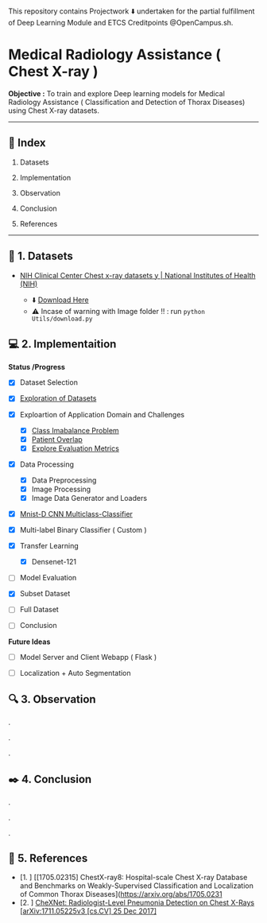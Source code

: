 This repository contains Projectwork :arrow_down: undertaken for the partial fulfillment of Deep Learning Module and ETCS Creditpoints @OpenCampus.sh.

# Medical Radiology Assistance ( Chest X-ray )

**Objective :** To train and explore Deep learning models for Medical Radiology Assistance ( Classification and Detection of  Thorax Diseases) using Chest X-ray datasets.

****

## :beginner: Index

1. Datasets

2. Implementation

3. Observation

4. Conclusion

5. References

****

## :diamond_shape_with_a_dot_inside: 1. Datasets

- [NIH Clinical Center Chest x-ray datasets y | National Institutes of Health (NIH)](https://www.nih.gov/news-events/news-releases/nih-clinical-center-provides-one-largest-publicly-available-chest-x-ray-datasets-scientific-community)
  
  - :arrow_down: [Download Here](https://nihcc.app.box.com/v/ChestXray-NIHCC)
  - ⚠️ Incase of warning with Image folder !! :  run `python Utils/download.py`

## :computer: 2. Implementaition

**Status /Progress**

- [x] Dataset Selection

- [x] [Exploration of Datasets](https://github.com/Mnpr/OC-DeepLearning/blob/main/Documentation/ExplorationXray.ipynb)

- [x] Exploartion of Application Domain and Challenges
  
  - [x]  [Class Imabalance Problem](https://github.com/Mnpr/OC-DeepLearning/blob/main/Documentation/ClassImbalance.ipynb)
  - [x]  [Patient Overlap](https://github.com/Mnpr/OC-DeepLearning/blob/main/Documentation/PatientOverlap.ipynb)
  - [x]  [Explore Evaluation Metrics](https://github.com/Mnpr/OC-DeepLearning/blob/main/Documentation/EvaluationMetrics.ipynb)

- [x] Data Processing
  
  - [x] Data Preprocessing
  - [x] Image Processing
  - [x] Image Data Generator and Loaders

- [x]  [Mnist-D CNN Multiclass-Classifier](https://github.com/Mnpr/OC-DeepLearning/blob/main/Documentation/MnistD_CNN.ipynb)

- [x]  Multi-label Binary Classifier ( Custom )

- [x] Transfer Learning
  - [x]  Densenet-121

- [ ]  Model Evaluation
  - [x] Subset Dataset
  - [ ] Full Dataset

- [ ]  Conclusion



**Future Ideas**

- [ ]  Model Server and Client Webapp ( Flask )

- [ ]  Localization + Auto Segmentation



## :mag: 3. Observation

.

.

.

## :black_nib: 4. Conclusion

.

.

.

## :bookmark_tabs: 5. References

- [1. ] [[1705.02315] ChestX-ray8: Hospital-scale Chest X-ray Database and Benchmarks on Weakly-Supervised Classification and Localization of Common Thorax Diseases](https://arxiv.org/abs/1705.0231
- [2. ] [ CheXNet: Radiologist-Level Pneumonia Detection on Chest X-Rays [arXiv:1711.05225v3  [cs.CV]  25 Dec 2017]](https://arxiv.org/pdf/1711.05225.pdf)
